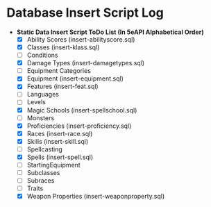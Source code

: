 # Database Insert Script Log

- **Static Data Insert Script ToDo List (In 5eAPI Alphabetical Order)**
  - [X] Ability Scores (insert-abilityscore.sql)
  - [X] Classes (insert-klass.sql)
  - [ ] Conditions
  - [X] Damage Types (insert-damagetypes.sql)
  - [ ] Equipment Categories
  - [X] Equipment (insert-equipment.sql)
  - [X] Features (insert-feat.sql)
  - [ ] Languages
  - [ ] Levels
  - [X] Magic Schools (insert-spellschool.sql)
  - [ ] Monsters
  - [X] Proficiencies (insert-proficiency.sql)
  - [X] Races (insert-race.sql)
  - [X] Skills (insert-skill.sql)
  - [ ] Spellcasting
  - [X] Spells (insert-spell.sql)
  - [ ] StartingEquipment
  - [ ] Subclasses
  - [ ] Subraces
  - [ ] Traits
  - [X] Weapon Properties (insert-weaponproperty.sql)
